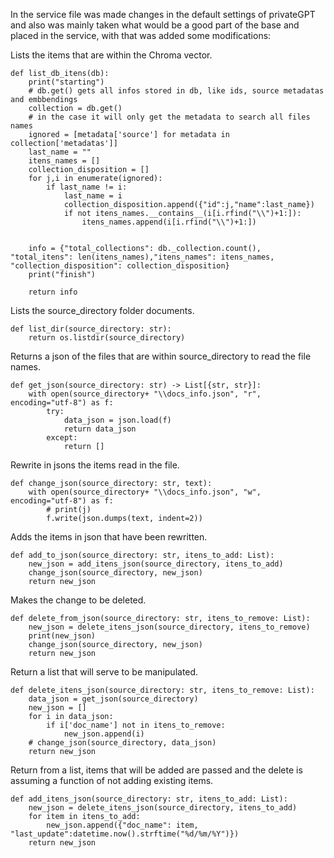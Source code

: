 In the service file was made changes in the default settings of privateGPT and also was mainly taken what would be a good part of the base and placed in the service, with that was added some modifications:


Lists the items that are within the Chroma vector.
~~~
def list_db_itens(db):
    print("starting")
    # db.get() gets all infos stored in db, like ids, source metadatas and embbendings
    collection = db.get()
    # in the case it will only get the metadata to search all files names
    ignored = [metadata['source'] for metadata in collection['metadatas']]
    last_name = ""
    itens_names = []
    collection_disposition = []
    for j,i in enumerate(ignored):
        if last_name != i:
            last_name = i
            collection_disposition.append({"id":j,"name":last_name})
            if not itens_names.__contains__(i[i.rfind("\\")+1:]):
                itens_names.append(i[i.rfind("\\")+1:])

        
    info = {"total_collections": db._collection.count(), "total_itens": len(itens_names),"itens_names": itens_names, "collection_disposition": collection_disposition}
    print("finish")

    return info
~~~



Lists the source_directory folder documents.
~~~
def list_dir(source_directory: str):
    return os.listdir(source_directory)
~~~


Returns a json of the files that are within source_directory to read the file names.
~~~
def get_json(source_directory: str) -> List[{str, str}]:
    with open(source_directory+ "\\docs_info.json", "r", encoding="utf-8") as f:
        try:
            data_json = json.load(f)
            return data_json
        except:
            return []
~~~


Rewrite in jsons the items read in the file.
~~~
def change_json(source_directory: str, text):
    with open(source_directory+ "\\docs_info.json", "w", encoding="utf-8") as f:
        # print(j)
        f.write(json.dumps(text, indent=2))
~~~


Adds the items in json that have been rewritten.
~~~
def add_to_json(source_directory: str, itens_to_add: List):
    new_json = add_itens_json(source_directory, itens_to_add)
    change_json(source_directory, new_json)
    return new_json
~~~


Makes the change to be deleted.
~~~
def delete_from_json(source_directory: str, itens_to_remove: List):
    new_json = delete_itens_json(source_directory, itens_to_remove)
    print(new_json)
    change_json(source_directory, new_json)
    return new_json
~~~


Return a list that will serve to be manipulated.
~~~
def delete_itens_json(source_directory: str, itens_to_remove: List):
    data_json = get_json(source_directory)
    new_json = []
    for i in data_json:
        if i['doc_name'] not in itens_to_remove:
            new_json.append(i)
    # change_json(source_directory, data_json)
    return new_json      
~~~


Return from a list, items that will be added are passed and the delete is assuming a function of not adding existing items.
~~~
def add_itens_json(source_directory: str, itens_to_add: List):
    new_json = delete_itens_json(source_directory, itens_to_add)
    for item in itens_to_add:
        new_json.append({"doc_name": item, "last_update":datetime.now().strftime("%d/%m/%Y")})
    return new_json
~~~
